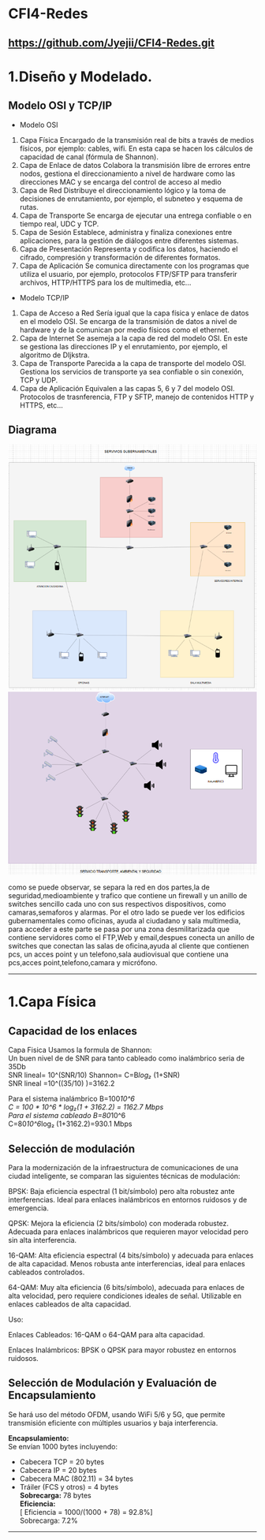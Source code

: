 # CFI4-Redes
https://github.com/Jyejii/CFI4-Redes.git
------------------------------------------
# 1.Diseño y Modelado.
## Modelo OSI y TCP/IP 
-	Modelo OSI
1.	Capa Física	Encargado de la transmisión real de bits a través de medios físicos, por ejemplo: cables, wifi. En esta capa se hacen los cálculos de capacidad de canal (fórmula de Shannon).
2.	Capa de Enlace de datos	Colabora la transmisión libre de errores entre nodos, gestiona el direccionamiento a nivel de hardware como las direcciones MAC y se encarga del control de acceso al medio 
3.	Capa de Red	Distribuye el direccionamiento lógico y la toma de decisiones de enrutamiento, por ejemplo, el subneteo y esquema de rutas.
4.	Capa de Transporte	Se encarga de ejecutar una entrega confiable o en tiempo real, UDC y TCP.
5.	Capa de Sesión	Establece, administra y finaliza conexiones entre aplicaciones, para la gestión de diálogos entre diferentes sistemas.
6.	Capa de Presentación	Representa y codifica los datos, haciendo el cifrado, compresión y transformación de diferentes formatos.
7.	Capa de Aplicación	Se comunica directamente con los programas que utiliza el usuario, por ejemplo, protocolos FTP/SFTP para transferir archivos, HTTP/HTTPS para los de multimedia, etc...

-	Modelo TCP/IP
1.	Capa de Acceso a Red	Sería igual que la capa física y enlace de datos en el modelo OSI. Se encarga de la transmisión de datos a nivel de hardware y de la comunican por medio físicos como el ethernet. 
2.	Capa de Internet	Se asemeja a la capa de red del modelo OSI. En este se gestiona las direcciones IP y el enrutamiento, por ejemplo, el algoritmo de DIjkstra.
3.	Capa de Transporte	Parecida a la capa de transporte del modelo OSI. Gestiona los servicios de transporte ya sea confiable o sin conexión, TCP y UDP.
4.	Capa de Aplicación	Equivalen a las capas 5, 6 y 7 del modelo OSI. Protocolos de trasnferencia, FTP y SFTP, manejo de contenidos HTTP y HTTPS, etc...

## Diagrama
![](https://github.com/Jyejii/CFI4-Redes/blob/main/Captura%20de%20pantalla%202025-05-13%20015046.png)
![](https://github.com/Jyejii/CFI4-Redes/blob/main/Captura%20de%20pantalla%202025-05-13%20014846.png)
<p>como se puede observar, se separa la red en dos partes,la de seguridad,medioambiente y trafico que contiene un firewall y un anillo de switches sencillo cada uno con sus respectivos dispositivos, como camaras,semaforos y alarmas. Por el otro lado se puede ver los edificios gubernamentales como oficinas, ayuda al ciudadano y sala multimedia, para acceder a este parte se pasa por una zona desmilitarizada que contiene servidores como el FTP,Web y email,despues conecta un anillo de switches que conectan las salas de oficina,ayuda al cliente que contienen pcs, un acces point y un telefono,sala audiovisual que contiene una pcs,acces point,telefono,camara y micrófono.<p>
  
-------------------------------------------------------
# 1.Capa Física
## Capacidad de los enlaces
Capa Fisica 
Usamos la formula de Shannon:<br>
Un buen nivel de de SNR para tanto cableado como inalámbrico seria de 35Db<br>
SNR lineal= 10^(SNR/10)		Shannon= C=B*log₂* (1+SNR)<br>
SNR lineal =10^((35/10) )=3162.2<br>

Para el sistema inalámbrico B=100*10^6<br>
C = 100 * 10^6 * log₂(1 + 3162.2) = 1162.7 Mbps
<br>
Para el sistema cableado B=80*10^6<br>
C=80*10^6*log₂ (1+3162.2)=930.1 Mbps<br>
## Selección de modulación
Para la modernización de la infraestructura de comunicaciones de una ciudad inteligente, se comparan las siguientes técnicas de modulación:

BPSK: Baja eficiencia espectral (1 bit/símbolo) pero alta robustez ante interferencias. Ideal para enlaces inalámbricos en entornos ruidosos y de emergencia.

QPSK: Mejora la eficiencia (2 bits/símbolo) con moderada robustez. Adecuada para enlaces inalámbricos que requieren mayor velocidad pero sin alta interferencia.

16-QAM: Alta eficiencia espectral (4 bits/símbolo) y adecuada para enlaces de alta capacidad. Menos robusta ante interferencias, ideal para enlaces cableados controlados.

64-QAM: Muy alta eficiencia (6 bits/símbolo), adecuada para enlaces de alta velocidad, pero requiere condiciones ideales de señal. Utilizable en enlaces cableados de alta capacidad.

Uso:

Enlaces Cableados: 16-QAM o 64-QAM para alta capacidad.

Enlaces Inalámbricos: BPSK o QPSK para mayor robustez en entornos ruidosos.
## Selección de Modulación y Evaluación de Encapsulamiento

Se hará uso del método OFDM, usando WiFi 5/6 y 5G, que permite transmisión eficiente con múltiples usuarios y baja interferencia.

**Encapsulamiento:**  
Se envían 1000 bytes incluyendo:  
- Cabecera TCP = 20 bytes  
- Cabecera IP = 20 bytes  
- Cabecera MAC (802.11) = 34 bytes  
- Tráiler (FCS y otros) = 4 bytes  
**Sobrecarga:** 78 bytes  
**Eficiencia:**  
\[ Eficiencia = 1000/(1000 + 78) = 92.8%]  
Sobrecarga: 7.2%
----------------------------------------------
